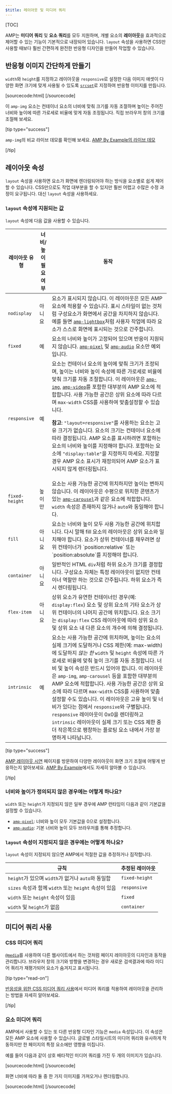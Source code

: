 ```yaml
---
$title: 레이아웃 및 미디어 쿼리
---
```

[TOC]


AMP는 **미디어 쿼리** 및 **요소 쿼리**를 모두 지원하며, 개별 요소의 **레이아웃**을 효과적으로 제어할 수 있는 기능이 기본적으로 내장되어 있습니다. `layout` 속성을 사용하면 CSS만 사용할 때보다 훨씬 간편하게 완전한 반응형 디자인을 만들어 작업할 수 있습니다.

## 반응형 이미지 간단하게 만들기

`width`와 `height`를 지정하고 레이아웃을 `responsive`로 설정한 다음
이미지 애셋이 다양한 화면 크기에 맞게 사용될 수 있도록
[`srcset`](/ko/docs/design/responsive/art_direction.html)로 지정하여 반응형 이미지를 만듭니다.

[sourcecode:html]
<amp-img
    src="/img/narrow.jpg"
    srcset="/img/wide.jpg 640w,
           /img/narrow.jpg 320w"
    width="1698"
    height="2911"
    layout="responsive"
    alt="이미지">
</amp-img>
[/sourcecode]

이 `amp-img` 요소는 컨테이너 요소의 너비에 맞춰
크기를 자동 조절하며
높이는 주어진 너비와 높이에 따른 가로세로 비율에 맞게
자동 조정됩니다. 직접 브라우저 창의 크기를 조절해 보세요.

<amp-img src="/static/img/background.jpg" width="1920" height="1080" layout="responsive"></amp-img>

[tip type="success"]

`amp-img`의 비교 라이브 데모를 확인해 보세요. [AMP By Example의 라이브 데모](https://ampbyexample.com/components/amp-img/)

[/tip]

## 레이아웃 속성

`layout` 속성을 사용하면 요소가 화면에 렌더링되어야 하는 방식을
요소별로 쉽게 제어할 수 있습니다. CSS만으로도 작업 대부분을 할 수 있지만
훨씬 어렵고 수많은 수정 과정이 요구됩니다. 대신 `layout` 속성을 사용하세요.

### `layout` 속성에 지원되는 값

`layout` 속성에 다음 값을 사용할 수 있습니다.

<table>
  <thead>
    <tr>
      <th data-th="Layout type" class="col-thirty">레이아웃 유형</th>
      <th data-th="Width/height required" class="col-twenty">너비/높이<br>필요 여부</th>
      <th data-th="Behavior">동작</th>
    </tr>
  </thead>
  <tbody>
    <tr>
      <td data-th="Layout type"><code>nodisplay</code></td>
      <td data-th="Description">아니요</td>
      <td data-th="Behavior">요소가 표시되지 않습니다. 이 레이아웃은 모든 AMP 요소에 적용할 수 있습니다. 표시 스타일이 없는 것처럼 구성요소가 화면에서 공간을 차지하지 않습니다. 예를 들면 <a href="/ko/docs/reference/components/amp-lightbox.html"><code>amp-lightbox</code></a>처럼 사용자 작업에 따라 요소가 스스로 화면에 표시되는 것으로 간주합니다.</td>
    </tr>
    <tr>
      <td data-th="Layout type"><code>fixed</code></td>
      <td data-th="Description">예</td>
      <td data-th="Behavior">요소의 너비와 높이가 고정되어 있으며 반응이 지원되지 않습니다. <a href="/ko/docs/reference/components/amp-pixel.html"><code>amp-pixel</code></a> 및 <a href="/ko/docs/reference/components/amp-audio.html"><code>amp-audio</code></a> 요소만 예외입니다.</td>
    </tr>
    <tr>
      <td data-th="Layout type"><code>responsive</code></td>
      <td data-th="Description">예</td>
      <td data-th="Behavior">요소는 컨테이너 요소의 높이에 맞춰 크기가 조정되며, 높이는 너비와 높이 속성에 따른 가로세로 비율에 맞춰 크기를 자동 조절합니다. 이 레이아웃은 <a href="/ko/docs/reference/components/amp-img.html"><code>amp-img</code></a>, <a href="/ko/docs/reference/components/amp-video.html"><code>amp-video</code></a>를 포함한 대부분의 AMP 요소에 적합합니다. 사용 가능한 공간은 상위 요소에 따라 다르며 <code>max-width</code> CSS를 사용하여 맞춤설정할 수 있습니다.<p><strong>참고</strong>: <code>"layout=responsive"</code>를 사용하는 요소는 고유 크기가 없습니다. 요소의 크기는 컨테이너 요소에 따라 결정됩니다. AMP 요소를 표시하려면 포함하는 요소의 너비와 높이를 지정해야 합니다. 포함하는 요소에 <code>"display:table"</code>을 지정하지 마세요. 지정할 경우 AMP 요소 표시가 재정의되어 AMP 요소가 표시되지 않게 렌더링됩니다.</p></td>
    </tr>
    <tr>
      <td data-th="Layout type"><code>fixed-height</code></td>
      <td data-th="Description">높이만</td>
      <td data-th="Behavior">요소는 사용 가능한 공간에 위치하지만 높이는 변하지 않습니다. 이 레이아웃은 수평으로 위치한 콘텐츠가 있는 <a href="/ko/docs/reference/components/amp-carousel.html"><code>amp-carousel</code></a>과 같은 요소에 적합합니다. <code>width</code> 속성은 존재하지 않거나 <code>auto</code>와 동일해야 합니다.</td>
    </tr>
    <tr>
      <td data-th="Layout type"><code>fill</code></td>
      <td data-th="Description">아니요</td>
      <td data-th="Behavior">요소는 너비와 높이 모두 사용 가능한 공간에 위치합니다. 다시 말해 fill 요소의 레이아웃은 상위 요소와 일치해야 합니다. 요소가 상위 컨테이너를 채우려면 상위 컨테이너가 `position:relative` 또는 `position:absolute`를 지정해야 합니다.</td>
    </tr>
    <tr>
      <td data-th="Layout type"><code>container</code></td>
      <td data-th="Description">아니요</td>
      <td data-th="Behavior">일반적인 HTML <code>div</code>처럼 하위 요소가 크기를 결정합니다. 구성요소 자체는 특정 레이아웃이 없지만 컨테이너 역할만 하는 것으로 간주됩니다. 하위 요소가 즉시 렌더링됩니다.</td>
    </tr>
    <tr>
      <td data-th="Layout type"><code>flex-item</code></td>
      <td data-th="Description">아니요</td>
      <td data-th="Behavior">상위 요소가 유연한 컨테이너인 경우(예: <code>display:flex</code>) 요소 및 상위 요소의 기타 요소가 상위 컨테이너의 나머지 공간에 위치합니다. 요소 크기는 <code>display:flex</code> CSS 레이아웃에 따라 상위 요소 및 상위 요소 내 다른 요소의 개수에 의해 결정됩니다.</td>
    </tr>
    <tr>
      <td data-th="Layout type"><code>intrinsic</code></td>
      <td data-th="Description">예</td>
      <td data-th="Behavior">요소는 사용 가능한 공간에 위치하며, 높이는 요소의 실제 크기에 도달하거나 CSS 제한(예: max-width)에 도달하지 <em>않는 한</em> <code>width</code> 및 <code>height</code> 속성에 따른 가로세로 비율에 맞춰 높이 크기를 자동 조절합니다. 너비 및 높이 속성은 반드시 있어야 합니다. 이 레이아웃은 <code>amp-img</code>, <code>amp-carousel</code> 등을 포함한 대부분의 AMP 요소에 적합합니다. 사용 가능한 공간은 상위 요소에 따라 다르며 <code>max-width</code> CSS를 사용하여 맞춤설정할 수도 있습니다. 이 레이아웃은 고유 높이 및 너비가 있다는 점에서 <code>responsive</code>와 구별됩니다. <code>responsive</code> 레이아웃이 0x0을 렌더링하고 <code>intrinsic</code> 레이아웃이 실제 크기 또는 CSS 제한 중 더 작은쪽으로 팽창하는 플로팅 요소 내에서 가장 분명하게 나타납니다. </td>
    </tr>
  </tbody>
</table>

[tip type="success"]

[AMP 레이아웃 시연](/ko/docs/design/amp-html-layout/layouts_demonstrated.html) 페이지를 방문하여 다양한 레이아웃이 화면 크기 조절에 어떻게 반응하는지 알아보세요. [AMP By Example](https://ampbyexample.com/advanced/layout_system/)에서도 자세히 알아볼 수 있습니다.

[/tip]


### 너비와 높이가 정의되지 않은 경우에는 어떻게 하나요?

`width` 또는 `height`가 지정되지 않은 일부 경우에
AMP 런타임이 다음과 같이 기본값을 설정할 수 있습니다.

* [`amp-pixel`](/ko/docs/reference/components/amp-pixel.html): 너비와 높이 모두 기본값을 0으로 설정합니다.
* [`amp-audio`](/ko/docs/reference/components/amp-audio.html): 기본 너비와 높이 모두 브라우저를 통해 추정합니다.

### <code>layout</code> 속성이 지정되지 않은 경우에는 어떻게 하나요?

<code>layout</code> 속성이 지정되지 않으면 AMP에서 적절한 값을
추정하거나 짐작합니다.

<table>
  <thead>
    <tr>
      <th data-th="Rule">규칙</th>
      <th data-th="Inferred layout" class="col-thirty">추정된 레이아웃</th>
    </tr>
  </thead>
  <tbody>
    <tr>
      <td data-th="Rule"><code>height</code>가 있으며 <code>width</code>가 없거나 <code>auto</code>와 동일함</td>
      <td data-th="Inferred layout"><code>fixed-height</code></td>
    </tr>
    <tr>
      <td data-th="Rule"><code>sizes</code> 속성과 함께 <code>width</code> 또는 <code>height</code> 속성이 있음</td>
      <td data-th="Inferred layout"><code>responsive</code></td>
    </tr>
    <tr>
      <td data-th="Rule"><code>width</code> 또는 <code>height</code> 속성이 있음</td>
      <td data-th="Inferred layout"><code>fixed</code></td>
    </tr>
    <tr>
      <td data-th="Rule"><code>width</code> 및 <code>height</code>가 없음</td>
      <td data-th="Inferred layout"><code>container</code></td>
    </tr>
  </tbody>
</table>

## 미디어 쿼리 사용

### CSS 미디어 쿼리

[`@media`](https://developer.mozilla.org/ko-KR/docs/Web/CSS/@media)를 사용하여
다른 웹사이트에서 하는 것처럼 페이지 레이아웃의 디자인과 동작을 관리합니다.
브라우저 창의 크기와 방향을 변경하는 경우
새로운 검색결과에 따라 미디어 쿼리가 재평가되어
요소가 숨겨지고 표시됩니다.

[tip type="read-on"]

[반응성을 위한 CSS 미디어 쿼리 사용](https://developers.google.com/web/fundamentals/design-and-ui/responsive/fundamentals/use-media-queries?hl=ko)에서 미디어 쿼리를 적용하여 레이아웃을 관리하는 방법을 자세히 알아보세요.

[/tip]

### 요소 미디어 쿼리

AMP에서 사용할 수 있는 또 다른 반응형 디자인 기능은 `media` 속성입니다.
이 속성은 모든 AMP 요소에 사용할 수 있습니다.
글로벌 스타일시트의 미디어 쿼리와 유사하게 작동하지만
한 페이지의 특정 요소에만 영향을 미칩니다.

예를 들어 다음과 같이 상호 배타적인 미디어 쿼리를 가진 두 개의 이미지가 있습니다.

[sourcecode:html]
<amp-img
    media="(min-width: 650px)"
    src="wide.jpg"
    width=466
    height=355
    layout="responsive">
</amp-img>
[/sourcecode]

화면 너비에 따라 둘 중 한 가지 이미지를 가져오거나 렌더링합니다.

[sourcecode:html]
<amp-img
    media="(max-width: 649px)"
    src="narrow.jpg"
    width=527
    height=193
    layout="responsive">
</amp-img>
[/sourcecode]
 

